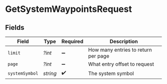 # GetSystemWaypointsRequest


## Fields

| Field                               | Type                                | Required                            | Description                         |
| ----------------------------------- | ----------------------------------- | ----------------------------------- | ----------------------------------- |
| `limit`                             | *?int*                              | :heavy_minus_sign:                  | How many entries to return per page |
| `page`                              | *?int*                              | :heavy_minus_sign:                  | What entry offset to request        |
| `systemSymbol`                      | *string*                            | :heavy_check_mark:                  | The system symbol                   |
